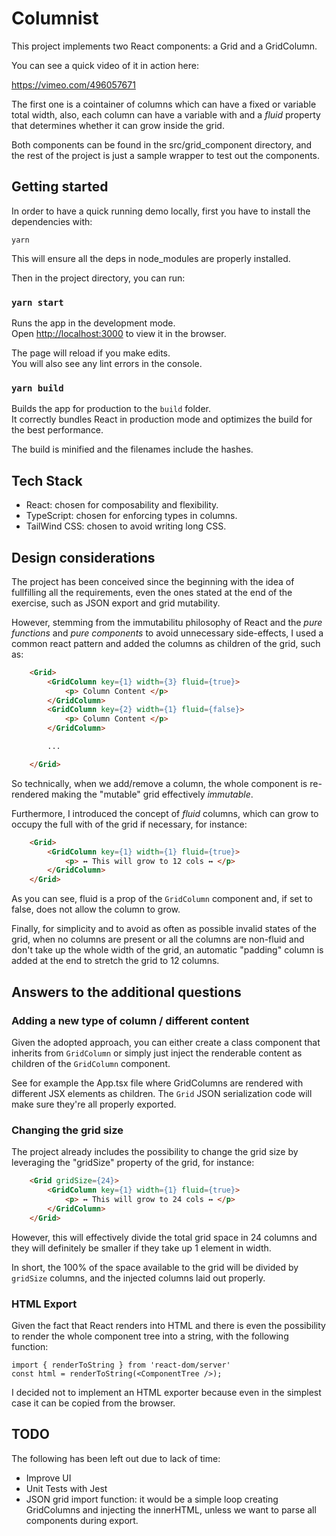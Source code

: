 # Columnist

This project implements two React components: a Grid and a GridColumn.

You can see a quick video of it in action here:

https://vimeo.com/496057671

The first one is a cointainer of columns which can have a fixed or variable total width, also,
each column can have a variable with and a _fluid_ property that determines
whether it can grow inside the grid.

Both components can be found in the src/grid_component directory, and the rest
of the project is just a sample wrapper to test out the components.

## Getting started

In order to have a quick running demo locally, first you have
to install the dependencies with:

`yarn`

This will ensure all the deps in node_modules are properly installed.

Then in the project directory, you can run:

### `yarn start`

Runs the app in the development mode.\
Open [http://localhost:3000](http://localhost:3000) to view it in the browser.

The page will reload if you make edits.\
You will also see any lint errors in the console.

### `yarn build`

Builds the app for production to the `build` folder.\
It correctly bundles React in production mode and optimizes the build for the best performance.

The build is minified and the filenames include the hashes.

## Tech Stack

- React: chosen for composability and flexibility.
- TypeScript: chosen for enforcing types in columns.
- TailWind CSS: chosen to avoid writing long CSS.
## Design considerations

The project has been conceived since the beginning with the idea
of fullfilling all the requirements, even the ones stated at the
end of the exercise, such as JSON export and grid mutability.

However, stemming from the immutabilitu philosophy of React
and the _pure functions_ and _pure components_ to avoid
unnecessary side-effects, I used a common react pattern and
added the columns as children of the grid, such as:

```html
    <Grid>
        <GridColumn key={1} width={3} fluid={true}>
            <p> Column Content </p>
        </GridColumn>
        <GridColumn key={2} width={1} fluid={false}>
            <p> Column Content </p>
        </GridColumn>

        ...

    </Grid>
```

So technically, when we add/remove a column, the whole component
is re-rendered making the "mutable" grid effectively _immutable_.

Furthermore, I introduced the concept of _fluid_ columns, which can grow
to occupy the full with of the grid if necessary, for instance:

```html
    <Grid>
        <GridColumn key={1} width={1} fluid={true}>
            <p> ↔️ This will grow to 12 cols ↔️ </p>
        </GridColumn>
    </Grid>
```

As you can see, fluid is a prop of the `GridColumn` component
and, if set to false, does not allow the column to grow.

Finally, for simplicity and to avoid as often as possible invalid
states of the grid, when no columns are present or all the columns
are non-fluid and don't take up the whole width of the grid, an
automatic "padding" column is added at the end to stretch the
grid to 12 columns.

## Answers to the additional questions
### Adding a new type of column / different content
Given the adopted approach, you can either create a class component that
inherits from `GridColumn` or simply just inject the renderable content
as children of the `GridColumn` component.

See for example the App.tsx file where GridColumns are rendered with
different JSX elements as children. The `Grid` JSON serialization code will
make sure they're all properly exported.

### Changing the grid size

The project already includes the possibility to change the grid size
by leveraging the "gridSize" property of the grid, for instance:

```html
    <Grid gridSize={24}>
        <GridColumn key={1} width={1} fluid={true}>
            <p> ↔️ This will grow to 24 cols ↔️ </p>
        </GridColumn>
    </Grid>
```

However, this will effectively divide the total grid space in 24
columns and they will definitely be smaller if they take up 1 element
in width.

In short, the 100% of the space available to the grid will be divided
by `gridSize` columns, and the injected columns laid out properly.

### HTML Export

Given the fact that React renders into HTML and there is even
the possibility to render the whole component tree into a string,
with the following function:

```tsx
import { renderToString } from 'react-dom/server'
const html = renderToString(<ComponentTree />);
```

I decided not to implement an HTML exporter because even in the
simplest case it can be copied from the browser.

## TODO

The following has been left out due to lack of time:

- Improve UI
- Unit Tests with Jest
- JSON grid import function: it would be a simple loop creating GridColumns and injecting the innerHTML, unless we want to parse all components during export.


